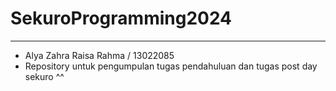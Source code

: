 # SekuroProgramming2024
***
* Alya Zahra Raisa Rahma / 13022085
* Repository untuk pengumpulan tugas pendahuluan dan tugas post day sekuro ^^
